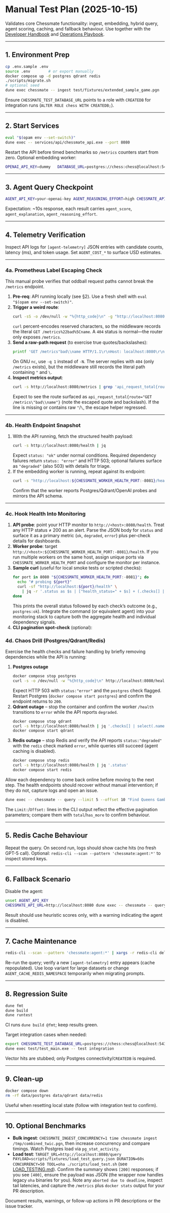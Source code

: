 # Manual Test Plan (2025-10-15)

Validates core Chessmate functionality: ingest, embedding, hybrid query, agent scoring, caching, and fallback behaviour. Use together with the [Developer Handbook](DEVELOPER.md) and [Operations Playbook](OPERATIONS.md).

---

## 1. Environment Prep
```sh
cp .env.sample .env
source .env        # or export manually
docker compose up -d postgres qdrant redis
./scripts/migrate.sh
# optional seed
dune exec chessmate -- ingest test/fixtures/extended_sample_game.pgn
```
Ensure `CHESSMATE_TEST_DATABASE_URL` points to a role with `CREATEDB` for integration runs (`ALTER ROLE chess WITH CREATEDB;`).

---

## 2. Start Services
```sh
eval "$(opam env --set-switch)"
dune exec -- services/api/chessmate_api.exe --port 8080
```
Restart the API before timed benchmarks so `/metrics` counters start from zero.
Optional embedding worker:
```sh
OPENAI_API_KEY=dummy   DATABASE_URL=postgres://chess:chess@localhost:5433/chessmate   dune exec -- embedding_worker -- --workers 1 --poll-sleep 1.0 --exit-after-empty 3
```

---

## 3. Agent Query Checkpoint
```sh
AGENT_API_KEY=your-openai-key AGENT_REASONING_EFFORT=high CHESSMATE_API_URL=http://localhost:8080 dune exec -- chessmate -- query "Find queenside majority attacks in King's Indian"
```
Expectation: ~10s response, each result carries `agent_score`, `agent_explanation`, `agent_reasoning_effort`.

---

## 4. Telemetry Verification
Inspect API logs for `[agent-telemetry]` JSON entries with candidate counts, latency (ms), and token usage. Set `AGENT_COST_*` to surface USD estimates.

---

### 4a. Prometheus Label Escaping Check
This manual probe verifies that oddball request paths cannot break the `/metrics` endpoint.

1. **Pre-req**: API running locally (see §2). Use a fresh shell with `eval "$(opam env --set-switch)"`.
2. **Trigger a weird route**:
   ```sh
   curl -sS -o /dev/null -w "%{http_code}\n" -g "http://localhost:8080/metrics%22bad%5Cname"
   ```
   `curl` percent-encodes reserved characters, so the middleware records the literal `GET /metrics%22bad%5Cname`. A `404` status is normal—the router only exposes `/metrics`.
3. **Send a raw-path request** (to exercise true quotes/backslashes):
   ```sh
   printf 'GET /metrics"bad\\name HTTP/1.1\r\nHost: localhost:8080\r\n\r\n' | nc -N localhost 8080
   ```
   On GNU `nc`, use `-q 1` instead of `-N`. The server replies with `404` (only `/metrics` exists), but the middleware still records the literal path containing `"` and `\`.
4. **Inspect metrics output**:
   ```sh
   curl -s http://localhost:8080/metrics | grep 'api_request_total{route='
   ```
   Expect to see the route surfaced as `api_request_total{route="GET /metrics\"bad\\name"}` (note the escaped quote and backslash). If the line is missing or contains raw `"`/`\`, the escape helper regressed.

---

### 4b. Health Endpoint Snapshot

1. With the API running, fetch the structured health payload:
   ```sh
   curl -s http://localhost:8080/health | jq
   ```
   Expect `status: "ok"` under normal conditions. Required dependency failures return `status: "error"` and HTTP 503; optional failures surface as `"degraded"` (also 503) with details for triage.
2. If the embedding worker is running, repeat against its endpoint:
   ```sh
   curl -s "http://localhost:${CHESSMATE_WORKER_HEALTH_PORT:-8081}/health" | jq
   ```
   Confirm that the worker reports Postgres/Qdrant/OpenAI probes and mirrors the API schema.

---

### 4c. Hook Health Into Monitoring

1. **API probe**: point your HTTP monitor to `http://<host>:8080/health`. Treat any HTTP status ≠ 200 as an alert. Parse the JSON body for `status` and surface it as a primary metric (`ok`, `degraded`, `error`) plus per-check details for dashboards.
2. **Worker probe**: target `http://<host>:${CHESSMATE_WORKER_HEALTH_PORT:-8081}/health`. If you run multiple workers on the same host, assign unique ports via `CHESSMATE_WORKER_HEALTH_PORT` and configure the monitor per instance.
3. **Sample curl** (useful for local smoke tests or scripted checks):
   ```sh
   for port in 8080 "${CHESSMATE_WORKER_HEALTH_PORT:-8081}"; do
     echo "# probing ${port}"
     curl -sf "http://localhost:${port}/health" \
       | jq -r '.status as $s | ["health_status=" + $s] + (.checks[] | .name + ":" + .status) | @tsv'
   done
   ```
   This prints the overall status followed by each check’s outcome (e.g., `postgres:ok`). Integrate the command (or equivalent agent) into your monitoring stack to capture both the aggregate health and individual dependency signals.
4. **CLI pagination spot-check** (optional):

### 4d. Chaos Drill (Postgres/Qdrant/Redis)

Exercise the health checks and failure handling by briefly removing dependencies while the API is running:

1. **Postgres outage**
   ```sh
   docker compose stop postgres
   curl -s -o /dev/null -w "%{http_code}\n" http://localhost:8080/health
   ```
   Expect HTTP 503 with `status:"error"` and the `postgres` check flagged. Restart Postgres (`docker compose start postgres`) and confirm the endpoint returns to `200`.
2. **Qdrant outage** – stop the container and confirm the worker `/health` transitions to `error` while the API reports `degraded`.
   ```sh
   docker compose stop qdrant
   curl -s http://localhost:8080/health | jq '.checks[] | select(.name=="qdrant")'
   docker compose start qdrant
   ```
3. **Redis outage** – stop Redis and verify the API reports `status:"degraded"` with the `redis` check marked `error`, while queries still succeed (agent caching is disabled).
   ```sh
   docker compose stop redis
   curl -s http://localhost:8080/health | jq '.status'
   docker compose start redis
   ```

Allow each dependency to come back online before moving to the next step. The health endpoints should recover without manual intervention; if they do not, capture logs and open an issue.

   ```sh
   dune exec -- chessmate -- query --limit 5 --offset 10 "Find Queens Gambit games"
   ```
   The `Limit:`/`Offset:` lines in the CLI output reflect the effective pagination parameters; compare them with `total`/`has_more` to confirm behaviour.

---

## 5. Redis Cache Behaviour
Repeat the query. On second run, logs should show cache hits (no fresh GPT-5 call). Optional: `redis-cli --scan --pattern 'chessmate:agent:*'` to inspect stored keys.

---

## 6. Fallback Scenario
Disable the agent:
```sh
unset AGENT_API_KEY
CHESSMATE_API_URL=http://localhost:8080 dune exec -- chessmate -- query "Explain thematic rook sacrifices"
```
Result should use heuristic scores only, with a warning indicating the agent is disabled.

---

## 7. Cache Maintenance
```sh
redis-cli --scan --pattern 'chessmate:agent:*' | xargs -r redis-cli del
```
Re-run the query; verify a new `[agent-telemetry]` entry appears (cache repopulated). Use loop variant for large datasets or change `AGENT_CACHE_REDIS_NAMESPACE` temporarily when migrating prompts.

---

## 8. Regression Suite
```sh
dune fmt
dune build
dune runtest
```
CI runs `dune build @fmt`; keep results green.

Target integration cases when needed:
```sh
export CHESSMATE_TEST_DATABASE_URL=postgres://chess:chess@localhost:5433/postgres
dune exec test/test_main.exe -- test integration
```
Vector hits are stubbed; only Postgres connectivity/`CREATEDB` is required.

---

## 9. Clean-up
```sh
docker compose down
rm -rf data/postgres data/qdrant data/redis
```
Useful when resetting local state (follow with integration test to confirm).

---

## 10. Optional Benchmarks
- **Bulk ingest**: `CHESSMATE_INGEST_CONCURRENCY=1 time chessmate ingest /tmp/combined_twic.pgn`, then increase concurrency and compare timings. Watch Postgres load via `pg_stat_activity`.
- **Load test**: `TARGET_URL=http://localhost:8080/query PAYLOAD=scripts/fixtures/load_test_query.json DURATION=60s CONCURRENCY=50 TOOL=oha ./scripts/load_test.sh` (see [LOAD_TESTING.md](LOAD_TESTING.md)). Confirm the summary shows `[200]` responses; if you see `[400]`, ensure the payload was JSON (the wrapper now handles legacy `oha` binaries for you). Note any `aborted due to deadline`, inspect tail latencies, and capture the `/metrics` plus `docker stats` output for your PR description.

Document results, warnings, or follow-up actions in PR descriptions or the issue tracker.
